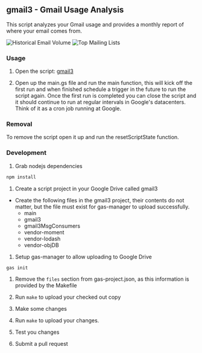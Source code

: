 ## gmail3 - Gmail Usage Analysis

This script analyzes your Gmail usage and provides a monthly report of where
your email comes from.

![Historical Email Volume](https://raw.github.com/lollipopman/gmail3/master/images/historical_email_volume.png)
![Top Mailing Lists](https://raw.github.com/lollipopman/gmail3/master/images/top_mailing_lists.png)

### Usage

1. Open the script: [gmail3](https://script.google.com/d/1zTItVofASkaDrLxX8ot-A_HpahnTLWL7v4RHIIYzWgUFbs0EC6zV4j5_/edit?usp=sharing)

1. Open up the main.gs file and run the main function, this will kick off the
   first run and when finished schedule a trigger in the future to run the
  script again. Once the first run is completed you can close the script and it
  should continue to run at regular intervals in Google's datacenters. Think of
  it as a cron job running at Google.

### Removal

To remove the script open it up and run the resetScriptState function.

### Development

1. Grab nodejs dependencies
```bash
npm install
```

1. Create a script project in your Google Drive called gmail3
  - Create the following files in the gmail3 project, their contents do not
    matter, but the file must exist for gas-manager to upload successfully.
      - main
      - gmail3
      - gmail3MsgConsumers
      - vendor-moment
      - vendor-lodash
      - vendor-objDB

1. Setup gas-manager to allow uploading to Google Drive
```bash
gas init
```

1. Remove the `files` section from gas-project.json, as this information is
   provided by the Makefile

1. Run `make` to upload your checked out copy

1. Make some changes

1. Run `make` to upload your changes.

1. Test you changes

1. Submit a pull request
